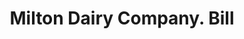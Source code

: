 ---
doi: 10.7916/D8698FK1
date_other: '1900'
date_other_textual: 1900-1909
form: printed ephemera
genre:
- Invoices
name:
- Milton Dairy Company
object_in_context_url: https://biggert.cul.columbia.edu/items/view/ave_biggert_00679
subject_hierarchical_geographic:
- St. Paul, Minnesota, United States
subject_name:
- Milton Dairy Company
title: Milton Dairy Company. Bill
sort_title: Milton Dairy Company. Bill
call_number: ave_biggert_00679
coordinates:
- 44.94416666666666,-93.0936111111111
pid: ave_biggert_00679
identifiers: ave_biggert_00679
thumbnail: false
permalink: /biggert/ave_biggert_00679/
layout: iiif-image-page
---